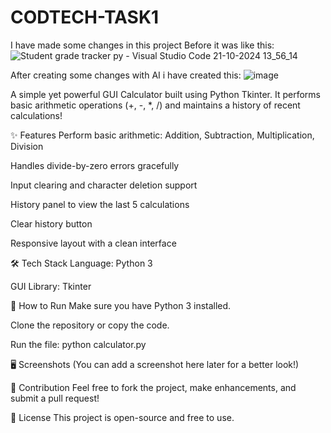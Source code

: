 # CODTECH-TASK1
I have made some changes in this project
Before it was like this:
![Student grade tracker py - Visual Studio Code 21-10-2024 13_56_14](https://github.com/user-attachments/assets/869a29a6-2ec9-443c-8004-57ddc515a3fa)

After creating some changes with AI i have created this:
![image](https://github.com/user-attachments/assets/a294dcb9-16ba-4a07-b243-5c0d74d9c36b)

A simple yet powerful GUI Calculator built using Python Tkinter.
It performs basic arithmetic operations (+, -, *, /) and maintains a history of recent calculations!

✨ Features
Perform basic arithmetic: Addition, Subtraction, Multiplication, Division

Handles divide-by-zero errors gracefully

Input clearing and character deletion support

History panel to view the last 5 calculations

Clear history button

Responsive layout with a clean interface

🛠 Tech Stack
Language: Python 3

GUI Library: Tkinter

🚀 How to Run
Make sure you have Python 3 installed.

Clone the repository or copy the code.

Run the file: python calculator.py

🖥️ Screenshots
(You can add a screenshot here later for a better look!)

🤝 Contribution
Feel free to fork the project, make enhancements, and submit a pull request!

📜 License
This project is open-source and free to use.
